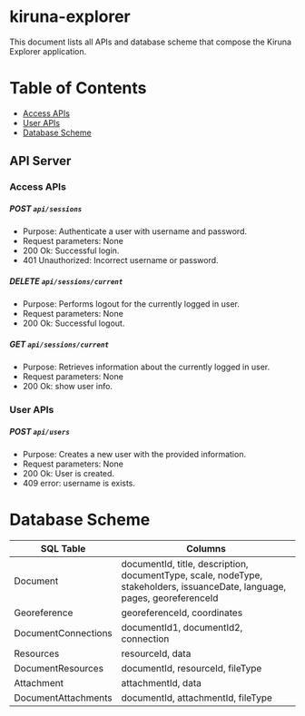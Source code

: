 # kiruna-explorer
This document lists all APIs and database scheme that compose the Kiruna Explorer application.
# Table of Contents
- [Access APIs](#access-apis)
- [User APIs](#user-apis)
- [Database Scheme](#database-scheme)

## API Server
### Access APIs

##### POST `api/sessions`
* Purpose: Authenticate a user with username and password.
* Request parameters: None
* 200 Ok: Successful login.
* 401 Unauthorized: Incorrect username or password.

##### DELETE `api/sessions/current`
* Purpose: Performs logout for the currently logged in user.
* Request parameters: None
* 200 Ok: Successful logout.

##### GET `api/sessions/current`
* Purpose: Retrieves information about the currently logged in user.
* Request parameters: None
* 200 Ok: show user info.

### User APIs

##### POST `api/users`
* Purpose: Creates a new user with the provided information.
* Request parameters: None
* 200 Ok: User is created.
* 409 error: username is exists.

# Database Scheme

| SQL Table | Columns |
| --- | --- |
| Document | documentId, title, description, documentType, scale, nodeType, stakeholders, issuanceDate, language, pages, georeferenceId|
| Georeference| georeferenceId, coordinates |
| DocumentConnections  | documentId1, documentId2, connection|
| Resources | resourceId, data|
| DocumentResources | documentId, resourceId, fileType |
| Attachment | attachmentId, data|
| DocumentAttachments | documentId, attachmentId, fileType|

